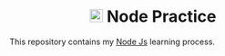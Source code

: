 <div align="center">

# <img height="23" width="23" src='https://cdn.jsdelivr.net/gh/devicons/devicon/icons/nodejs/nodejs-original.svg'> Node Practice

</div>

This repository contains my [Node Js](https://nodejs.org/) learning process.
